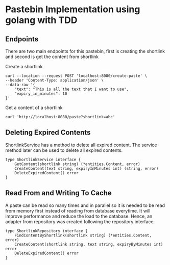 # Pastebin Implementation using golang with TDD


##  Endpoints
There are two main endpoints for this pastebin, first is creating the shortlink
and second is get the content from shortlink

Create a shortlink
```
curl --location --request POST 'localhost:8080/create-paste' \
--header 'Content-Type: application/json' \
--data-raw '{
    "text": "This is all the text that I want to use",
    "expiry_in_minutes": 10
}'
```

Get a content of a shortlink
```
curl 'http://localhost:8080/paste?shortlink=abc'
```

## Deleting Expired Contents

ShortlinkService has a method to delete all expired content. The service method
later can be used to delete all expired contents.
```
type ShortlinkService interface {
	GetContent(shortlink string) (*entities.Content, error)
	CreateContent(text string, expiryInMinutes int) (string, error)
	DeleteExpiredContent() error
}
```


## Read From and Writing To Cache

A paste can be read so many times and in parallel so it is needed to be read from
memory first instead of reading from database everytime. It will improve 
performance and reduce the load to the database. Hence, an adapter from repository
was created following the repository interface.

```
type ShortlinkRepository interface {
	FindContentByShortlink(shortlink string) (*entities.Content, error)
	CreateContent(shortlink string, text string, expiryByMinutes int) error
	DeleteExpiredContent() error
}
```
